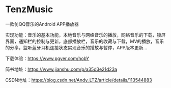 # TenzMusic
一款仿QQ音乐的Android APP播放器

实现功能：音乐的基本功能，本地音乐与网络音乐的播放，网络音乐的下载，锁屏界面，通知栏的控制与更新，底部播放栏，音乐的收藏与下载，MV的播放，音乐的分享，监听蓝牙耳机连接状态实现音乐的播放与暂停，APP版本更新...

下载体验：https://www.pgyer.com/hobY

简书地址：https://www.jianshu.com/p/a35d3e21d23a

CSDN地址：https://blog.csdn.net/Andy_LTZ/article/details/113544883

